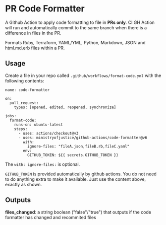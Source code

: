 # PR Code Formatter

A Github Action to apply code formatting to file in **PRs only**. CI GH Action will run and automatically commit to the same branch when there is a difference in files in the PR.

Formats Ruby, Terraform, YAML/YML, Python, Markdown, JSON and html.md.erb files within a PR.

## Usage

Create a file in your repo called `.github/workflows/format-code.yml` with the
following contents:

```
name: code-formatter

on:
  pull_request:
    types: [opened, edited, reopened, synchronize]

jobs:
  format-code:
    runs-on: ubuntu-latest
    steps:
      - uses: actions/checkout@v3
      - uses: ministryofjustice/github-actions/code-formatter@v6
        with:
          ignore-files: "fileA.json,fileB.rb,fileC.yaml"
        env:
          GITHUB_TOKEN: ${{ secrets.GITHUB_TOKEN }}
```

The `with: ignore-files:` is optional.

`GITHUB_TOKEN` is provided automatically by github actions. You do
not need to do anything extra to make it available. Just use the
content above, exactly as shown.

## Outputs

**files_changed**: a string boolean ("false"/"true") that outputs if the code formatter has changed and recommited files
